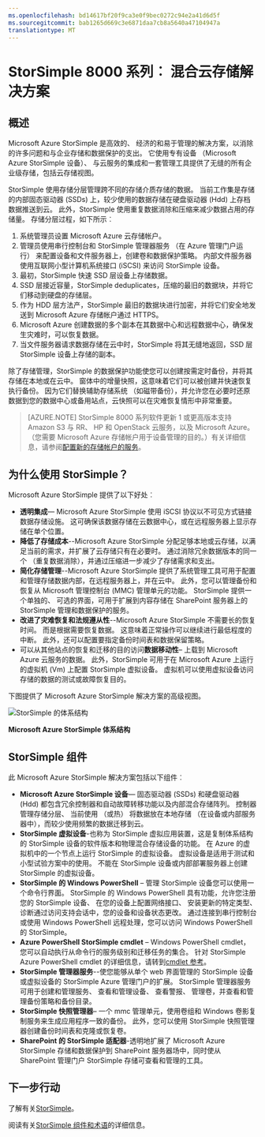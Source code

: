 ```yaml
---
ms.openlocfilehash: bd14617bf20f9ca3e0f9bec0272c94e2a41d6d5f
ms.sourcegitcommit: bab1265d669c3e6871daa7cb8a5640a47104947a
translationtype: MT
---
```

<properties 
   pageTitle="StorSimple 是什么？ |Microsoft Azure" 
   description="介绍了 StorSimple 数据管理和保护过程、 好处和体系结构，并介绍了 StorSimple 组件。" 
   services="storsimple" 
   documentationCenter="NA" 
   authors="SharS" 
   manager="carolz" 
   editor=""/>

<tags
   ms.service="storsimple"
   ms.devlang="NA"
   ms.topic="article"
   ms.tgt_pltfrm="NA"
   ms.workload="TBD" 
   ms.date="08/26/2015"
   ms.author="v-sharos@microsoft.com"/>

# StorSimple 8000 系列︰ 混合云存储解决方案 

## 概述

Microsoft Azure StorSimple 是高效的、 经济的和易于管理的解决方案，以消除的许多问题和与企业存储和数据保护的支出。 它使用专有设备 （Microsoft Azure StorSimple 设备）、 与云服务的集成和一套管理工具提供了无缝的所有企业级存储，包括云存储视图。

StorSimple 使用存储分层管理跨不同的存储介质存储的数据。 当前工作集是存储的内部固态驱动器 (SSDs) 上，较少使用的数据存储在硬盘驱动器 (Hdd) 上存档数据推送到云。 此外，StorSimple 使用重复数据消除和压缩来减少数据占用的存储量。 存储分层过程，如下所示︰

1. 系统管理员设置 Microsoft Azure 云存储帐户。
2. 管理员使用串行控制台和 StorSimple 管理器服务 （在 Azure 管理门户运行） 来配置设备和文件服务器上，创建卷和数据保护策略。 内部文件服务器使用互联网小型计算机系统接口 (iSCSI) 来访问 StorSimple 设备。
3. 最初，StorSimple 快速 SSD 层设备上存储数据。
4. SSD 层接近容量，StorSimple deduplicates，压缩的最旧的数据块，并将它们移动到硬盘的存储层。
5. 作为 HDD 层方法产，StorSimple 最旧的数据块进行加密，并将它们安全地发送到 Microsoft Azure 存储帐户通过 HTTPS。
6. Microsoft Azure 创建数据的多个副本在其数据中心和远程数据中心，确保发生灾难时，可以恢复数据。 
7. 当文件服务器请求数据存储在云中时，StorSimple 将其无缝地返回，SSD 层 StorSimple 设备上存储的副本。

除了存储管理，StorSimple 的数据保护功能使您可以创建按需定时备份，并将其存储在本地或在云中。 窗体中的增量快照，这意味着它们可以被创建并快速恢复执行备份。 因为它们替换辅助存储系统 （如磁带备份），并允许您在必要时还原数据到您的数据中心或备用站点，云快照可以在灾难恢复情形中非常重要。 

>[AZURE.NOTE] StorSimple 8000 系列软件更新 1 或更高版本支持 Amazon S3 与 RR、 HP 和 OpenStack 云服务，以及 Microsoft Azure。  （您需要 Microsoft Azure 存储帐户用于设备管理的目的。）有关详细信息，请参阅[配置新的存储帐户的服务](storsimple-deployment-walkthrough.md#configure-a-new-storage-account-for-the-service)。

## 为什么使用 StorSimple？

Microsoft Azure StorSimple 提供了以下好处︰

- **透明集成**— Microsoft Azure StorSimple 使用 iSCSI 协议以不可见方式链接数据存储设施。 这可确保该数据存储在云数据中心，或在远程服务器上显示存储在单个位置。
- **降低了存储成本**--Microsoft Azure StorSimple 分配足够本地或云存储，以满足当前的需求，并扩展了云存储只有在必要时。 通过消除冗余数据版本的同一个 （重复数据消除），并通过压缩进一步减少了存储需求和支出。
- **简化存储管理**--Microsoft Azure StorSimple 提供了系统管理工具可用于配置和管理存储数据内部，在远程服务器上，并在云中。 此外，您可以管理备份和恢复从 Microsoft 管理控制台 (MMC) 管理单元的功能。 StorSimple 提供一个单独的、 可选的界面，可用于扩展到内容存储在 SharePoint 服务器上的 StorSimple 管理和数据保护的服务。 
- **改进了灾难恢复和法规遵从性**--Microsoft Azure StorSimple 不需要长的恢复时间。 而是根据需要恢复数据。 这意味着正常操作可以继续进行最低程度的中断。 此外，还可以配置要指定备份时间表和数据保留策略。
- 可以从其他站点的恢复和迁移的目的访问**数据移动性**– 上载到 Microsoft Azure 云服务的数据。 此外，StorSimple 可用于在 Microsoft Azure 上运行的虚拟机 (Vm) 上配置 StorSimple 虚拟设备。 虚拟机可以使用虚拟设备访问存储的数据的测试或故障恢复目的。 

下图提供了 Microsoft Azure StorSimple 解决方案的高级视图。

![StorSimple 的体系结构](./media/storsimple-overview/hcs-data-services-storsimple-system-architecture.png)

**Microsoft Azure StorSimple 体系结构**

## StorSimple 组件

此 Microsoft Azure StorSimple 解决方案包括以下组件︰

- **Microsoft Azure StorSimple 设备**— 固态驱动器 (SSDs) 和硬盘驱动器 (Hdd) 都包含冗余控制器和自动故障转移功能以及内部混合存储阵列。 控制器管理存储分层、 当前使用 （或热） 将数据放在本地存储 （在设备或内部服务器中），而较少使用频繁的数据迁移到云。
- **StorSimple 虚拟设备**-也称为 StorSimple 虚拟应用装置，这是复制体系结构的 StorSimple 设备的软件版本和物理混合存储设备的功能。 在 Azure 的虚拟机中的一个节点上运行 StorSimple 的虚拟设备。 虚拟设备是适用于测试和小型试验方案中的使用。 不能在 StorSimple 设备或内部部署服务器上创建 StorSimple 的虚拟设备。
- **StorSimple 的 Windows PowerShell** – 管理 StorSimple 设备您可以使用一个命令行界面。 StorSimple 的 Windows PowerShell 具有功能，允许您注册您的 StorSimple 设备、 在您的设备上配置网络接口、 安装更新的特定类型、 诊断通过访问支持会话中，您的设备和设备状态更改。 通过连接到串行控制台或使用 Windows PowerShell 远程处理，您可以访问 Windows PowerShell 的 StorSimple。
- **Azure PowerShell StorSimple cmdlet** – Windows PowerShell cmdlet，您可以自动执行从命令行的服务级别和迁移任务的集合。 针对 StorSimple Azure PowerShell cmdlet 的详细信息，请转到[cmdlet 参考](https://msdn.microsoft.com/library/dn920427.aspx)。
- **StorSimple 管理器服务**--使您能够从单个 web 界面管理的 StorSimple 设备或虚拟设备的 StorSimple Azure 管理门户的扩展。 StorSimple 管理器服务可用于创建和管理服务、 查看和管理设备、 查看警报、 管理卷，并查看和管理备份策略和备份目录。
- **StorSimple 快照管理器**– 一个 mmc 管理单元，使用卷组和 Windows 卷影复制服务来生成应用程序一致的备份。 此外，您可以使用 StorSimple 快照管理器创建备份时间表和克隆或恢复卷。 
- **SharePoint 的 StorSimple 适配器**-透明地扩展了 Microsoft Azure StorSimple 存储和数据保护到 SharePoint 服务器场中，同时使从 SharePoint 管理门户 StorSimple 存储可查看和管理的工具。

## 下一步行动

了解有关[StorSimple](https://azure.microsoft.com/documentation/services/storsimple/)。

阅读有关[StorSimple 组件和术语](storsimple-components.md)的详细信息。


 
